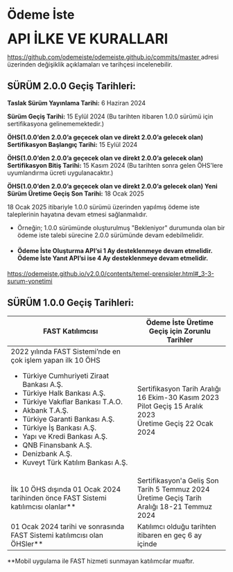 #  Ödeme İste

**<font size=6>API İLKE VE KURALLARI  </font>**  


[https://github.com/odemeiste/odemeiste.github.io/commits/master ](https://github.com/odemeiste/odemeiste.github.io/commits/master) adresi üzerinden değişiklik açıklamaları ve tarihçesi incelenebilir.

<h2>SÜRÜM 2.0.0 Geçiş Tarihleri:</h2>

**Taslak Sürüm Yayınlama Tarihi:** 6 Haziran 2024 

**Sürüm Geçiş Tarihi:** 15 Eylül 2024 (Bu tarihten itibaren 1.0.0 sürümü için sertifikasyona gelinememektedir.)

**ÖHS(1.0.0’den 2.0.0’a geçecek olan ve direkt 2.0.0’a gelecek olan) Sertifikasyon Başlangıç Tarihi:** 15 Eylül 2024

**ÖHS(1.0.0’den 2.0.0’a geçecek olan ve direkt 2.0.0’a gelecek olan) Sertifikasyon Bitiş Tarihi:** 15 Kasım 2024 (Bu tarihten sonra gelen ÖHS'lere uyumlandırma ücreti uygulanacaktır.)

**ÖHS(1.0.0’den 2.0.0’a geçecek olan ve direkt 2.0.0’a gelecek olan) Yeni Sürüm Üretime Geçiş Son Tarihi:** 18 Ocak 2025 
<br>

18 Ocak 2025 itibariyle 1.0.0 sürümü üzerinden yapılmış ödeme iste taleplerinin hayatına devam etmesi sağlanmalıdır.
- Örneğin; 1.0.0 sürümünde oluşturulmuş "Bekleniyor" durumunda olan bir ödeme iste talebi sürecine 2.0.0 sürümünde devam edebilmelidir. 
- <h4>Ödeme İste Oluşturma API’si 1 Ay desteklenmeye devam etmelidir. Ödeme İste Yanıt API’si ise 4 Ay desteklenmeye devam etmelidir.</h4> 
[https://odemeiste.github.io/v2.0.0/contents/temel-prensipler.html#_3-3-surum-yonetimi ](https://odemeiste.github.io/v2.0.0/contents/temel-prensipler.html#_3-3-surum-yonetimi)

<h2>SÜRÜM 1.0.0 Geçiş Tarihleri:</h2>

| FAST Katılımcısı | Ödeme İste Üretime Geçiş için Zorunlu Tarihler |
| --- | --- |
|2022 yılında FAST Sistemi’nde en çok işlem yapan ilk 10 ÖHS <br><ul><li>Türkiye Cumhuriyeti Ziraat Bankası A.Ş.</li><li>Türkiye Halk Bankası A.Ş.</li><li>Türkiye Vakıflar Bankası T.A.O.</li><li>Akbank T.A.Ş.</li><li>Türkiye Garanti Bankası A.Ş.</li><li>Türkiye İş Bankası A.Ş.</li><li>Yapı ve Kredi Bankası A.Ş.</li><li>QNB Finansbank A.Ş.</li><li>Denizbank A.Ş.</li><li>Kuveyt Türk Katılım Bankası A.Ş.</li></ul>| Sertifikasyon Tarih Aralığı 16 Ekim-30 Kasım 2023<br>Pilot Geçiş 15 Aralık 2023<br>Üretime Geçiş 22 Ocak 2024|
|İlk 10 ÖHS dışında 01 Ocak 2024 tarihinden önce FAST Sistemi katılımcısı olanlar** | Sertifikasyon'a Geliş Son Tarih 5 Temmuz 2024<br>Üretime Geçiş Tarih Aralığı 18-21 Temmuz 2024|
|01 Ocak 2024 tarihi ve sonrasında FAST Sistemi katılımcısı olan ÖHSler**  |Katılımcı olduğu tarihten itibaren en geç 6 ay içinde|

**Mobil uygulama ile FAST hizmeti sunmayan katılımcılar muaftır.



